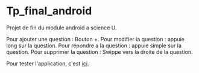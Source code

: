# Tp_final_android
Projet de fin du module android a science U.

Pour ajouter une question : Bouton +.
Pour modifier la question : appuie long sur la question.
Pour répondre a la question : appuie simple sur la question.
Pour supprimer la question : Swippe vers la droite de la question.

Pour tester l'application, c'est [ici](https://github.com/VannSup/Tp_final_android/blob/master/app/release/ApplicationSigner.apk).
